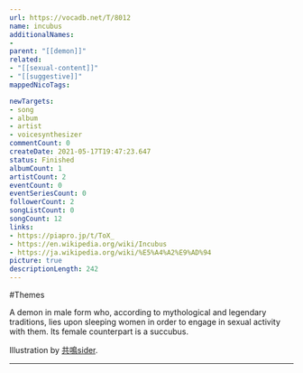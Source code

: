 ```yaml
---
url: https://vocadb.net/T/8012
name: incubus
additionalNames: 
- 
parent: "[[demon]]"
related:
- "[[sexual-content]]"
- "[[suggestive]]"
mappedNicoTags:

newTargets:
- song
- album
- artist
- voicesynthesizer
commentCount: 0
createDate: 2021-05-17T19:47:23.647
status: Finished
albumCount: 1
artistCount: 2
eventCount: 0
eventSeriesCount: 0
followerCount: 2
songListCount: 0
songCount: 12
links: 
- https://piapro.jp/t/ToX_
- https://en.wikipedia.org/wiki/Incubus
- https://ja.wikipedia.org/wiki/%E5%A4%A2%E9%AD%94
picture: true
descriptionLength: 242
---
```


#Themes

A demon in male form who, according to mythological and legendary traditions, lies upon sleeping women in order to engage in sexual activity with them. Its female counterpart is a succubus.

Illustration by [共鳴sider](https://piapro.jp/sider).

---

